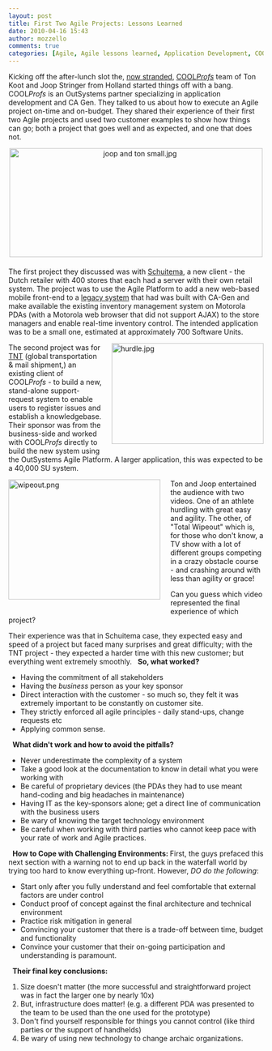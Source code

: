 ```yaml
---
layout: post
title: First Two Agile Projects: Lessons Learned
date: 2010-04-16 15:43
author: mozzello
comments: true
categories: [Agile, Agile lessons learned, Application Development, COOLProfs, Nextstep, outsystems, Platform in Action]
---
```

Kicking off the after-lunch slot the, <a href="http://news.yahoo.com/s/ap/eu_iceland_volcano">now stranded</a>, <a href="http://www.coolprofs.com/">COOL<i>Profs</i></a> team of Ton Koot and Joop Stringer from Holland started things off with a bang. COOL<i>Profs</i> is an OutSystems partner specializing in application development and CA Gen. They talked to us about how to execute an Agile project on-time and on-budget. They shared their experience of their first two Agile projects and used two customer examples to show how things can go; both a project that goes well and as expected, and one that does not.<!--more-->

<span class="mt-enclosure mt-enclosure-image" style="display: inline;"><img class="mt-image-center" style="text-align: center; display: block; margin: 0pt auto 20px;" alt="joop and ton small.jpg" src="https://www.outsystems.com/blog/wp-content/uploads/2010/04/joop%20and%20ton%20small1.jpg" width="500" height="215" /></span>The first project they discussed was with <a href="http://www.schuitema.nl/default.asp?action=KlapUitMenu&amp;MenuItemid=217">Schuitema</a>, a new client - the Dutch retailer with 400 stores that each had a server with their own retail system. The project was to use the Agile Platform to add a new web-based mobile front-end to a <a href="http://en.wikipedia.org/wiki/Legacy_system">legacy system</a> that had was built with CA-Gen and make available the existing inventory management system on Motorola PDAs (with a Motorola web browser that did not support AJAX) to the store managers and enable real-time inventory control. The intended application was to be a small one, estimated at approximately 700 Software Units.

<span class="mt-enclosure mt-enclosure-image" style="display: inline;"><img class="mt-image-right" style="float: right; margin: 0pt 0pt 20px 20px;" alt="hurdle.jpg" src="https://www.outsystems.com/blog/wp-content/uploads/2010/04/hurdle2.jpg" width="300" height="199" /></span>

The second project was for <a href="http://group.tnt.com/">TNT</a> (global transportation &amp; mail shipment,) an existing client of COOL<i>Profs</i> - to build a new, stand-alone support-request system to enable users to register issues and establish a knowledgebase. Their sponsor was from the business-side and worked with COOL<i>Profs</i> directly to build the new system using the OutSystems Agile Platform. A larger application, this was expected to be a 40,000 SU system.

<img class="mt-image-left" style="float: left; margin: 0pt 20px 20px 0pt;" alt="wipeout.png" src="https://www.outsystems.com/blog/wp-content/uploads/2010/04/wipeout2.png" width="300" height="237" />

Ton and Joop entertained the audience with two videos. One of an athlete hurdling with great easy and agility. The other, of "Total Wipeout" which is, for those who don't know, a TV show with a lot of different groups competing in a crazy obstacle course - and crashing around with less than agility or grace!

Can you guess which video represented the final experience of which project?

Their experience was that in Schuitema case, they expected easy and speed of a project but faced many surprises and great difficulty; with the TNT project - they expected a harder time with this new customer; but everything went extremely smoothly.
&nbsp;
<b>So, what worked?</b>
<ul>
	<li>Having the commitment of all stakeholders</li>
	<li>Having the <i>business</i> person as your key sponsor</li>
	<li>Direct interaction with the customer - so much so, they felt it was extremely important to be constantly on customer site.</li>
	<li>They strictly enforced all agile principles - daily stand-ups, change requests etc</li>
	<li>Applying common sense.</li>
</ul>
&nbsp;
<b>What didn't work and how to avoid the pitfalls?</b>
<ul>
	<li>Never underestimate the complexity of a system</li>
	<li>Take a good look at the documentation to know in detail what you were working with</li>
	<li>Be careful of proprietary devices (the PDAs they had to use meant hand-coding and big headaches in maintenance)</li>
	<li>Having IT as the key-sponsors alone; get a direct line of communication with the business users</li>
	<li>Be wary of knowing the target technology environment</li>
	<li>Be careful when working with third parties who cannot keep pace with your rate of work and Agile practices.</li>
</ul>
&nbsp;
<b>How to Cope with Challenging Environments: </b>First, the guys prefaced this next section with a warning not to end up back in the waterfall world by trying too hard to know everything up-front.
However, <i>DO do the following</i>:
<ul>
	<li>Start only after you fully understand and feel comfortable that external factors are under control</li>
	<li>Conduct proof of concept against the final architecture and technical environment</li>
	<li>Practice risk mitigation in general</li>
	<li>Convincing your customer that there is a trade-off between time, budget and functionality</li>
	<li>Convince your customer that their on-going participation and understanding is paramount.</li>
</ul>
&nbsp;
<b>Their final key conclusions:</b>
<ol>
	<li>Size doesn't matter (the more successful and straightforward project was in fact the larger one by nearly 10x)</li>
	<li>But, infrastructure does matter! (e.g. a different PDA was presented to the team to be used than the one used for the prototype)</li>
	<li>Don't find yourself responsible for things you cannot control (like third parties or the support of handhelds)</li>
	<li>Be wary of using new technology to change archaic organizations.</li>
</ol>
&nbsp;
